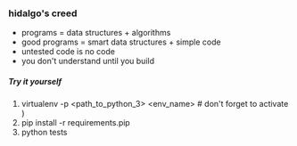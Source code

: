 ### hidalgo's creed


* programs = data structures + algorithms
* good programs = smart data structures + simple code
* untested code is no code
* you don't understand until you build


##### Try it yourself

1. virtualenv -p <path_to_python_3> <env_name>  # don't forget to activate )
2. pip install -r requirements.pip
3. python tests
